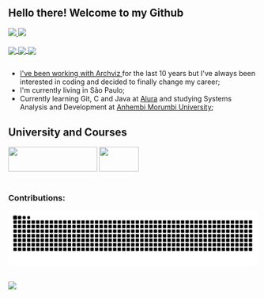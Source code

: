 ## Hello there! Welcome to my Github

<div>
 <a href="https://github.com/cguiama">
 <img height="170em" src="https://github-readme-stats.vercel.app/api?username=cguiama&show_icons=true&theme=algolia&include_all_commits=true&count_private=true"/>
 <img height="170em" src="https://github-readme-stats.vercel.app/api/top-langs/?username=cguiama&layout=compact&langs_count=7&theme=algolia"/>
</div>
<div style="display: inline_block"><br>
 <img src="https://cdn.jsdelivr.net/gh/devicons/devicon/icons/git/git-original.svg" height="30" img align="center" />
 <img src="https://cdn.jsdelivr.net/gh/devicons/devicon/icons/java/java-plain.svg" height="40" img align="center" />
 <img src="https://cdn.jsdelivr.net/gh/devicons/devicon/icons/c/c-plain.svg" height="40" img align="center" />
 </div>

 ##
- I've been working with <a href="https://www.behance.net/inside3d" target="_blank"> Archviz </a> for the last 10 years but I've always been interested in coding and decided to finally change my career;
- I'm currently living in São Paulo;
- Currently learning Git, C and Java at <a href="https://www.alura.com.br/" target="_blank">Alura</a> and studying Systems Analysis and Development at <a href="https://loja.anhembionline.com.br/graduacao/analise-e-desenvolvimento-de-sistemas-tecnologia-ead" target="_blank">Anhembi Morumbi University</a>;

## University and Courses

<div>
<a href="https://portal.anhembi.br" target="_blank"><img src="https://loja.anhembionline.com.br/media/logo/stores/7/ANHEMBI.png" width="180" height="50" /></a>      <a href="https://www.alura.com.br/" target="_blank"><img src="https://i.pinimg.com/originals/49/72/6e/49726e65f6b35c2e8e366a16c0734fb7.png" width="80" height="50" target="_blank"></a>
 </br></br>
<h3> Contributions: </h3>

  <p align="center">
 
  ![github contribution grid snake animation](https://raw.githubusercontent.com/cguiama/cguiama/output/github-contribution-grid-snake.svg)

 ##
<a href="https://www.linkedin.com/in/guilherme-castro-dev/" target="_blank">
<img width="30px" src="https://cdn.jsdelivr.net/gh/devicons/devicon/icons/linkedin/linkedin-original.svg" />
</a>
